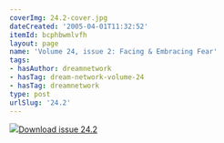 ```yaml
---
coverImg: 24.2-cover.jpg
dateCreated: '2005-04-01T11:32:52'
itemId: bcphbwmlvfh
layout: page
name: 'Volume 24, issue 2: Facing & Embracing Fear'
tags:
- hasAuthor: dreamnetwork
- hasTag: dream-network-volume-24
- hasTag: dreamnetwork
type: post
urlSlug: '24.2'
---
```

<img class="card-journal-img" src="../images/24.2-rect.jpg"/><a href="../files/pdfs/Volume_24/24.2_facing_fear.pdf" download="">Download issue 24.2</a>
